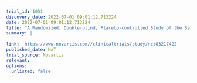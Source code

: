 ```yaml
---
trial_id: 1051
discovery_date: 2022-07-01 09:01:12.713224
date: 2022-07-01 09:01:12.713224
title: "A Randomized, Double-blind, Placebo-controlled Study of the Safety and Efficacy of VAY736 in Autoimmune Hepatitis"
summary: |
  
link: 'https://www.novartis.com//clinicaltrials/study/nct03217422'
published_date: NaT
trial_source: Novartis
relevant: 
options:
  unlisted: false
---
```

